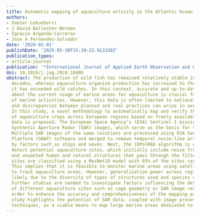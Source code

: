 ```yaml
---
title: Automatic mapping of aquaculture activity in the Atlantic Ocean
authors:
- Xabier Lekunberri
- J David Ballester-Berman
- Ignacio Arganda-Carreras
- Jose A Fernandes-Salvador
date: '2024-01-01'
publishDate: '2025-05-30T15:30:23.913338Z'
publication_types:
- article-journal
publication: '*International Journal of Applied Earth Observation and Geoinformation*'
doi: 10.1016/j.jag.2024.10406
abstract: The production of wild fish has remained relatively stable in the last two
  decades, whereas aquaculture organism production has increased to the point where
  it has exceeded wild catches. In this context, accurate and up-to-date information
  about the current usage of marine areas for aquaculture is crucial for the planning
  of marine activities. However, this data is often limited to national authorities,
  and discrepancies between planned and real practices can arise in available data.
  In this study, a novel methodology to automatically map and verify the current activity
  of aquaculture crops across European regions based on freely available satellite
  data is proposed. The European Space Agency’s (ESA) Sentinel-1 mission provides
  Synthetic Aperture Radar (SAR) images, which serve as the basis for the analysis.
  Multiple SAR images of the same locations are processed using ESA Sentinel Application
  Platform (SNAP) software and merged to remove temporal noise-like artifacts caused
  by factors such as ships and waves. Next, the iDPolRAD algorithm is employed to
  detect potential aquaculture sites, which initially include noise from coastal zones
  and unwanted human and natural structures that pass through the filter. The aquaculture
  sites are classified using a ResNet18 model with 93% of the sites correctly classified.
  This implies that it is feasible to monitor marine areas using satellite radar data
  to track aquaculture areas. However, generalization power across regions is poor
  likely due to the diversity of types of structures used and species cultivated.
  Further studies are needed to investigate factors influencing the detectability
  of different aquaculture sites such as cage geometry or SAR image resolution in
  order to enhance the accuracy and comprehensiveness of the mapping process. This
  study highlights the potential of SAR data, coupled with image processing and classification
  techniques, as a viable means to map large marine areas dedicated to aquaculture.
---
```

